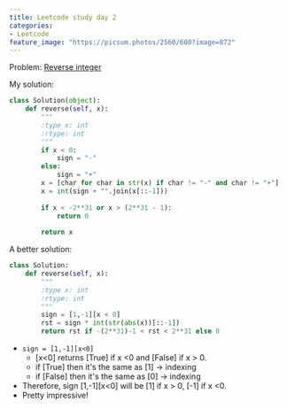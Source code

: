 ```yaml
---
title: Leetcode study day 2
categories:
- Leetcode
feature_image: "https://picsum.photos/2560/600?image=872"
---
```


Problem: [Reverse integer](https://leetcode.com/problems/reverse-integer/)

My solution:

```python
class Solution(object):
    def reverse(self, x):
        """
        :type x: int
        :rtype: int
        """
        if x < 0:
            sign = "-"
        else:
            sign = "+"
        x = [char for char in str(x) if char != "-" and char != "+"]
        x = int(sign + "".join(x[::-1]))
        
        if x < -2**31 or x > (2**31 - 1):
            return 0
        
        return x
```

A better solution:

```python
class Solution:
    def reverse(self, x):
        """
        :type x: int
        :rtype: int
        """
        sign = [1,-1][x < 0]
        rst = sign * int(str(abs(x))[::-1])
        return rst if -(2**31)-1 < rst < 2**31 else 0

```
- `sign = [1,-1][x<0]`
    - [x<0] returns [True] if x <0 and [False] if x > 0.
    - if [True] then it's the same as [1] -> indexing
    - if [False] then it's the same as [0] -> indexing
- Therefore, sign [1,-1][x<0] will be [1] if x > 0, [-1] if x <0.
- Pretty impressive!

